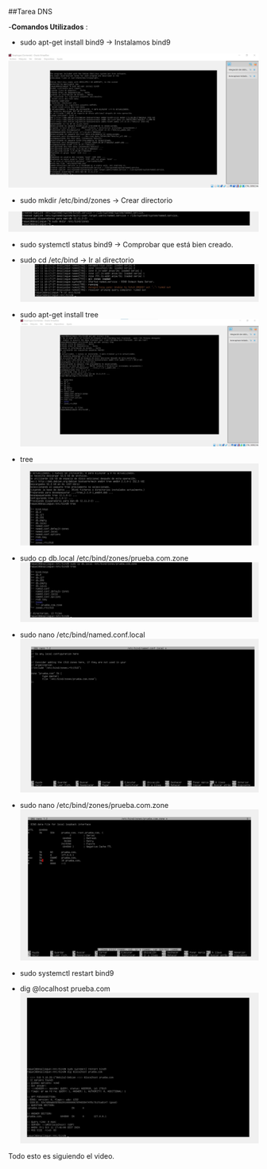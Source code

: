 ##Tarea DNS

-**Comandos Utilizados** :

- sudo apt-get install bind9 -> Instalamos bind9 

![InstalacionBind9.jpg](InstalacionBind9.jpg)

- sudo mkdir /etc/bind/zones -> Crear directorio

![mkdir.jpg](mkdir.jpg)

- sudo systemctl status bind9 -> Comprobar que está bien creado.
- sudo cd /etc/bind -> Ir al directorio
![doscomandos.jpg](doscomandos.jpg)

- sudo apt-get install tree 
![installtree.jpg](installtree.jpg)

-  tree
![tree.jpg](tree.jpg)

- sudo cp db.local /etc/bind/zones/prueba.com.zone
![cpdblocal.jpg](cpdblocal.jpg)

- sudo nano /etc/bind/named.conf.local 
![archivo.jpg](archivo.jpg)

- sudo nano /etc/bind/zones/prueba.com.zone
![nanocambiado.jpg](nanocambiado.jpg)

- sudo systemctl restart bind9
- dig @localhost prueba.com
![final.jpg](final.jpg)

Todo esto es siguiendo el video.


